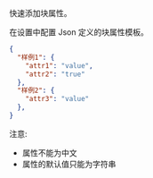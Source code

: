 快速添加块属性。

在设置中配置 Json 定义的块属性模板。

```json
{
  "样例1": {
    "attr1": "value",
    "attr2": "true"
  },
  "样例2": {
    "attr3": "value"
  },
}
```

注意:

- 属性不能为中文
- 属性的默认值只能为字符串
